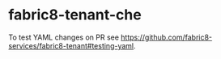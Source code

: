# fabric8-tenant-che

To test YAML changes on PR see https://github.com/fabric8-services/fabric8-tenant#testing-yaml.
